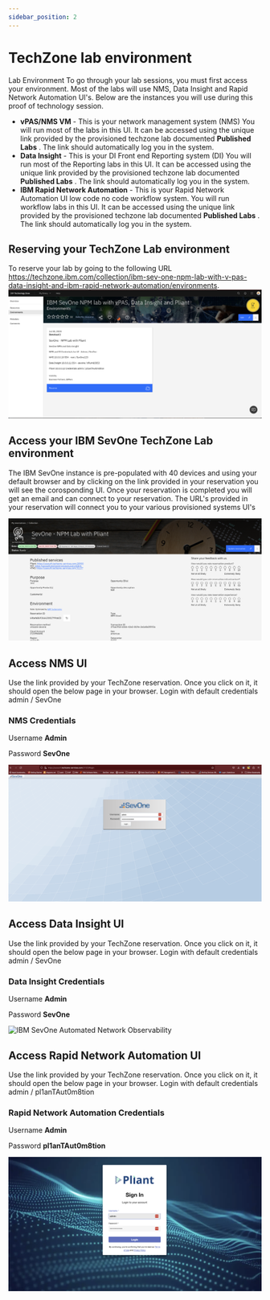 ```yaml
---
sidebar_position: 2
---
```

# TechZone lab environment 
Lab Environment 
To go through your lab sessions, you must first access your environment. Most of the labs will use NMS, Data Insight and Rapid Network Automation UI's. Below are the instances you will use during this proof of technology session.

- **vPAS/NMS VM** - This is your network management system (NMS) You will run most of the labs in this UI. It can be accessed using the unique link provided by the provisioned techzone lab documented **Published Labs** . The link should automatically log you in the system.
- **Data Insight** -  This is your DI Front end Reporting system (DI) You will run most of the Reporting labs in this UI. It can be accessed using the unique link provided by the provisioned techzone lab documented **Published Labs** . The link should automatically log you in the system.
- **IBM Rapid Network Automation** - This is your Rapid Network Automation UI low code no code workflow system. You will run workflow labs in this UI. It can be accessed using the unique link provided by the provisioned techzone lab documented **Published Labs** . The link should automatically log you in the system. 

## Reserving your TechZone Lab environment

To reserve your lab by going to the following URL https://techzone.ibm.com/collection/ibm-sev-one-npm-lab-with-v-pas-data-insight-and-ibm-rapid-network-automation/environments.
![IBM SevOne Automated Network Observability](img/labenv/reservelab.png)

## Access your IBM SevOne TechZone Lab environment

The IBM SevOne instance is pre-populated with 40 devices and using your default browser and by clicking on the link provided in your reservation you will see the corosponding UI. Once your reservation is completed you will get an email and can connect to your reservation. The URL's provided in your reservation will connect you to your various provisioned systems UI's

![IBM SevOne Automated Network Observability](img/labenv/urlconnect.png)

## Access NMS UI
Use the link provided by your TechZone reservation. Once you click on it, it should open the below page in your browser. Login with default credentials admin / SevOne

### NMS Credentials
Username **Admin**

Password **SevOne**

![IBM SevOne Automated Network Observability](img/labenv/nmsuilogin.png)

## Access Data Insight UI
Use the link provided by your TechZone reservation. Once you click on it, it should open the below page in your browser. Login with default credentials admin / SevOne

### Data Insight Credentials
Username **Admin**

Password **SevOne**

![IBM SevOne Automated Network Observability](img/labenv/dilogin.png)

## Access Rapid Network Automation UI
Use the link provided by your TechZone reservation. Once you click on it, it should open the below page in your browser. Login with default credentials admin / pl1anTAut0m8tion

### Rapid Network Automation Credentials
Username **Admin**

Password **pl1anTAut0m8tion**

![IBM SevOne Automated Network Observability](img/labenv/pliantui.png)



